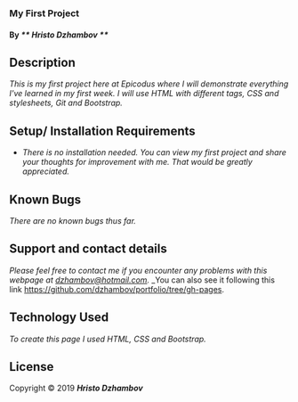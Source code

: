 ### My First Project

#### By _** Hristo Dzhambov **_

## Description

_This is my first project here at Epicodus where I will demonstrate everything I've learned in my first week. I will use HTML with different tags, CSS and stylesheets, Git and Bootstrap._

## Setup/ Installation Requirements

* _There is no installation needed.
You can view my first project and share your thoughts for improvement with me. That would be greatly appreciated._

## Known Bugs

_There are no known bugs thus far._

## Support and contact details

_Please feel free to contact me if you encounter any problems with this webpage at dzhambov@hotmail.com._
_You can also see it following this link https://github.com/dzhambov/portfolio/tree/gh-pages.

## Technology Used

_To create this page I used HTML, CSS and Bootstrap._

## License

Copyright &copy; 2019  **_Hristo Dzhambov_**
